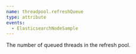 ```yaml
---
name: threadpool.refreshQueue
type: attribute
events:
  - ElasticsearchNodeSample
---
```


The number of queued threads in the refresh pool.
